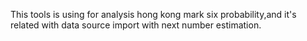 This tools is using for analysis hong kong mark six probability,and it's related with data source import with next number estimation.
